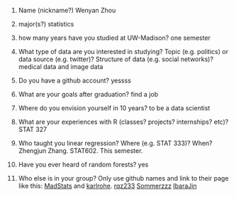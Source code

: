 1) Name (nickname?)
Wenyan Zhou


2) major(s?)
statistics


3) how many years have you studied at UW-Madison?
one semester


4) What type of data are you interested in studying?  Topic (e.g. politics) or data source (e.g. twitter)? Structure of data (e.g. social networks)? 
medical data and image data


5) Do you have a github account?
yessss


6) What are your goals after graduation?
find a job


7) Where do you envision yourself in 10 years?
to be a data scientist


8) What are your experiences with R (classes? projects? internships? etc)?  
STAT 327


9) Who taught you linear regression?  Where (e.g. STAT 333)?  When?
Zhengjun Zhang. STAT602. This semester.


10)  Have you ever heard of random forests?
yes


11)  Who else is in your group?  Only use github names and link to their page like this:  [MadStats](https://github.com/MadStats) and [karlrohe](https://github.com/karlrohe).
[rqz233](https://github.com/rqz233)
[Sommerzzz](https://github.com/Sommerzzz)
[IbaraJin](https://github.com/IbaraJin)
